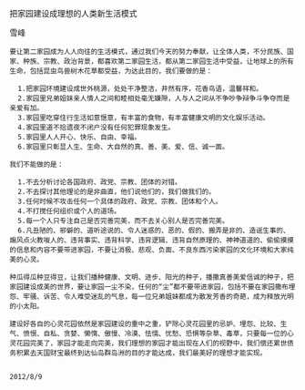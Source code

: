 把家园建设成理想的人类新生活模式

雪峰


    要让第二家园成为人人向往的生活模式，通过我们今天的努力奉献，让全体人类，不分民族、国家、种族、宗教、政治背景，都喜欢第二家园生活，都从第二家园生活中受益，让地球上的所有生命，包括昆虫鸟兽树木花草都受益，为达此目的，我们要做的是：

      1.把家园环境建设成世外桃源，处处干净整洁，井然有序，花香鸟语，温馨祥和。
      2.家园里兄弟姐妹亲人情人之间和睦相处毫无嫌隙，人与人之间从不争吵争辩争斗争夺而是亲爱有加。
      3.家园里吃穿住行生活如意惬意，有丰富的食物，有丰富健康文明的文化娱乐活动。
      4.家园里道不拾遗夜不闭户没有任何犯罪现象发生。
      5.家园里人人开心、快乐、自由、幸福。
      6.家园里只彰显人生、生命、大自然的真、善、美、爱、信、诚一面。

    我们不能做的是：

      1.不去分析讨论各国政府、政党、宗教、团体的对错。
      2.不去探讨其他理论的是非曲直，他们说他们的，我们做我们的。
      3.任何时候不攻击任何一个具体的政府、政党、宗教、团体和个人。
      4.不打搅任何组织或个人的道场。
      5.每一个人只专注自己是否完善完美，而不去关心别人是否完善完美。
      6.凡丑陋的、邪僻的、道听途说的、令人迷惑的、恶的、假的、搬弄是非的、造谣生事的、煽风点火教唆人的、违背事实、违背科学、违背逻辑、违背自然原理的、神神道道的、偷偷摸摸的信息和内容不要带进家园，不要让消极、悲观、负面、不良东西污染家园的文化环境和大家纯美的心灵。

    种瓜得瓜种豆得豆，让我们播种健康、文明、进步、阳光的种子，播撒真善美爱信诚的种子，把家园建设成美的世界，要让家园一尘不染，任何的“尘”都不要带进家园，包括不要在家园撒布埋怨、牢骚、诉苦、令人难受迷乱的气息，每一位兄弟姐妹都成为散发芳香的奇葩，成为释放光明的小太阳。

    建设好各自的心灵花园依然是家园建设的重中之重，铲除心灵花园里的忌妒、埋怨、比较、生气、愤恨、自私、贪婪、懒惰、傲慢、冷漠、怯懦、忧愁、恐惧等杂草、毒草，只要每一位的心灵花园完美了，家园才能走向完美，我们理想的家园才能出现在人们的视野中，我们偿还累世债务积累去天国财宝最终到达仙岛群岛洲的目的才能达成，我们最美好的理想才能实现。


    2012/8/9 



